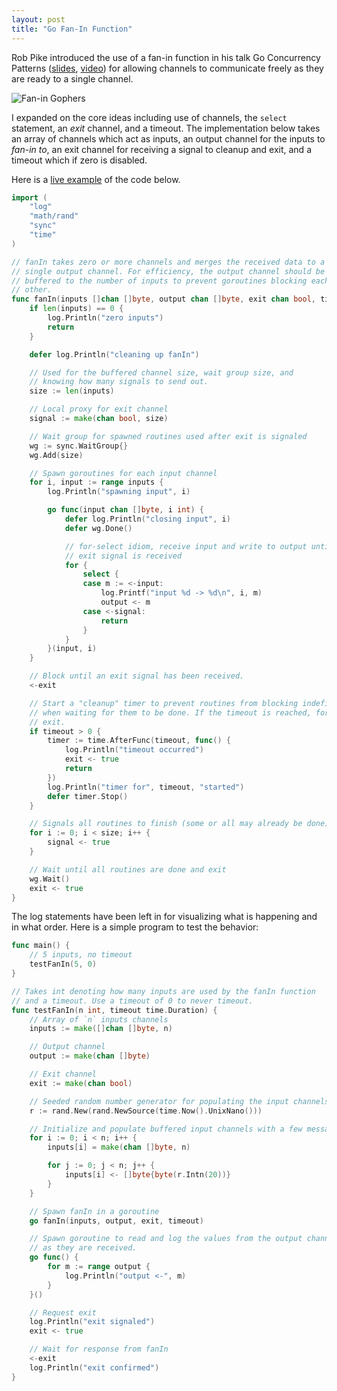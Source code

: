 ```yaml
---
layout: post
title: "Go Fan-In Function"
---
```


Rob Pike introduced the use of a fan-in function in his talk Go Concurrency Patterns ([slides](http://talks.golang.org/2012/concurrency.slide), [video](http://www.youtube.com/watch?v=f6kdp27TYZs)) for allowing channels to communicate freely as they are ready to a single channel.

![Fan-in Gophers](http://talks.golang.org/2012/concurrency/images/gophermegaphones.jpg)

I expanded on the core ideas including use of channels, the `select` statement, an _exit_ channel, and a timeout. The implementation below takes an array of channels which act as inputs, an output channel for the inputs to _fan-in to_, an exit channel for receiving a signal to cleanup and exit, and a timeout which if zero is disabled.

Here is a [live example](http://play.golang.org/p/5-Vu8kK3yM) of the code below.

```go
import (
	"log"
	"math/rand"
	"sync"
	"time"
)

// fanIn takes zero or more channels and merges the received data to a
// single output channel. For efficiency, the output channel should be
// buffered to the number of inputs to prevent goroutines blocking each
// other.
func fanIn(inputs []chan []byte, output chan []byte, exit chan bool, timeout time.Duration) {
	if len(inputs) == 0 {
		log.Println("zero inputs")
		return
	}

	defer log.Println("cleaning up fanIn")

	// Used for the buffered channel size, wait group size, and
	// knowing how many signals to send out.
	size := len(inputs)

	// Local proxy for exit channel
	signal := make(chan bool, size)

	// Wait group for spawned routines used after exit is signaled
	wg := sync.WaitGroup{}
	wg.Add(size)

	// Spawn goroutines for each input channel
	for i, input := range inputs {
		log.Println("spawning input", i)

		go func(input chan []byte, i int) {
			defer log.Println("closing input", i)
			defer wg.Done()

			// for-select idiom, receive input and write to output until
			// exit signal is received
			for {
				select {
				case m := <-input:
					log.Printf("input %d -> %d\n", i, m)
					output <- m
				case <-signal:
					return
				}
			}
		}(input, i)
	}

	// Block until an exit signal has been received.
	<-exit

	// Start a "cleanup" timer to prevent routines from blocking indefinitely
	// when waiting for them to be done. If the timeout is reached, force the
	// exit.
	if timeout > 0 {
		timer := time.AfterFunc(timeout, func() {
			log.Println("timeout occurred")
			exit <- true
			return
		})
		log.Println("timer for", timeout, "started")
		defer timer.Stop()
	}

	// Signals all routines to finish (some or all may already be done)
	for i := 0; i < size; i++ {
		signal <- true
	}

	// Wait until all routines are done and exit
	wg.Wait()
	exit <- true
}
```

The log statements have been left in for visualizing what is happening and in what order. Here is a simple program to test the behavior:

```go
func main() {
    // 5 inputs, no timeout
    testFanIn(5, 0)
}

// Takes int denoting how many inputs are used by the fanIn function
// and a timeout. Use a timeout of 0 to never timeout.
func testFanIn(n int, timeout time.Duration) {
	// Array of `n` inputs channels
	inputs := make([]chan []byte, n)

	// Output channel
	output := make(chan []byte)

	// Exit channel
	exit := make(chan bool)

	// Seeded random number generator for populating the input channels
	r := rand.New(rand.NewSource(time.Now().UnixNano()))

	// Initialize and populate buffered input channels with a few messages
	for i := 0; i < n; i++ {
		inputs[i] = make(chan []byte, n)

		for j := 0; j < n; j++ {
			inputs[i] <- []byte{byte(r.Intn(20))}
		}
	}

	// Spawn fanIn in a goroutine
	go fanIn(inputs, output, exit, timeout)

	// Spawn goroutine to read and log the values from the output channel
	// as they are received.
	go func() {
		for m := range output {
			log.Println("output <-", m)
		}
	}()

	// Request exit
	log.Println("exit signaled")
	exit <- true

	// Wait for response from fanIn
	<-exit
	log.Println("exit confirmed")
}
```
